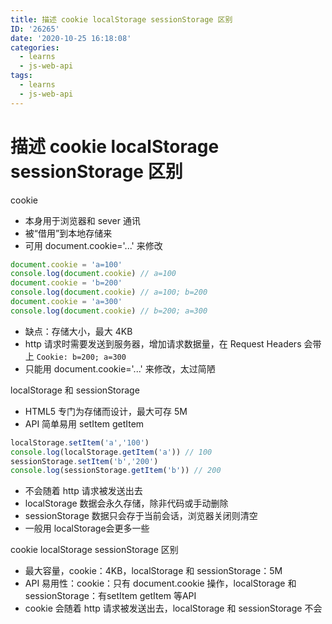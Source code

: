 ```yaml
---
title: 描述 cookie localStorage sessionStorage 区别
ID: '26265'
date: '2020-10-25 16:18:08'
categories:
  - learns
  - js-web-api
tags:
  - learns
  - js-web-api
---
```


# 描述 cookie localStorage sessionStorage 区别

cookie

- 本身用于浏览器和 sever 通讯
- 被“借用”到本地存储来
- 可用 document.cookie='...' 来修改

``` js 
document.cookie = 'a=100'
console.log(document.cookie) // a=100
document.cookie = 'b=200'
console.log(document.cookie) // a=100; b=200
document.cookie = 'a=300'
console.log(document.cookie) // b=200; a=300
```

- 缺点：存储大小，最大 4KB
- http 请求时需要发送到服务器，增加请求数据量，在 Request Headers 会带上 `Cookie: b=200; a=300`
- 只能用 document.cookie='...' 来修改，太过简陋

localStorage 和 sessionStorage

- HTML5 专门为存储而设计，最大可存 5M
- API 简单易用 setItem getItem

``` js 
localStorage.setItem('a','100')
console.log(localStorage.getItem('a')) // 100
sessionStorage.setItem('b','200')
console.log(sessionStorage.getItem('b')) // 200
```

- 不会随着 http 请求被发送出去
- localStorage 数据会永久存储，除非代码或手动删除
- sessionStorage 数据只会存于当前会话，浏览器关闭则清空
- 一般用 localStorage会更多一些

cookie localStorage sessionStorage 区别

- 最大容量，cookie：4KB，localStorage 和 sessionStorage：5M
- API 易用性：cookie：只有 document.cookie 操作，localStorage 和 sessionStorage：有setItem getItem 等API
- cookie 会随着 http 请求被发送出去，localStorage 和 sessionStorage 不会
 
 
 
 
